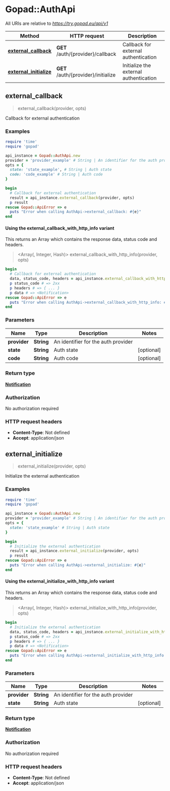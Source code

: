 # Gopad::AuthApi

All URIs are relative to *https://try.gopad.eu/api/v1*

| Method | HTTP request | Description |
| ------ | ------------ | ----------- |
| [**external_callback**](AuthApi.md#external_callback) | **GET** /auth/{provider}/callback | Callback for external authentication |
| [**external_initialize**](AuthApi.md#external_initialize) | **GET** /auth/{provider}/initialize | Initialize the external authentication |


## external_callback

> <Notification> external_callback(provider, opts)

Callback for external authentication

### Examples

```ruby
require 'time'
require 'gopad'

api_instance = Gopad::AuthApi.new
provider = 'provider_example' # String | An identifier for the auth provider
opts = {
  state: 'state_example', # String | Auth state
  code: 'code_example' # String | Auth code
}

begin
  # Callback for external authentication
  result = api_instance.external_callback(provider, opts)
  p result
rescue Gopad::ApiError => e
  puts "Error when calling AuthApi->external_callback: #{e}"
end
```

#### Using the external_callback_with_http_info variant

This returns an Array which contains the response data, status code and headers.

> <Array(<Notification>, Integer, Hash)> external_callback_with_http_info(provider, opts)

```ruby
begin
  # Callback for external authentication
  data, status_code, headers = api_instance.external_callback_with_http_info(provider, opts)
  p status_code # => 2xx
  p headers # => { ... }
  p data # => <Notification>
rescue Gopad::ApiError => e
  puts "Error when calling AuthApi->external_callback_with_http_info: #{e}"
end
```

### Parameters

| Name | Type | Description | Notes |
| ---- | ---- | ----------- | ----- |
| **provider** | **String** | An identifier for the auth provider |  |
| **state** | **String** | Auth state | [optional] |
| **code** | **String** | Auth code | [optional] |

### Return type

[**Notification**](Notification.md)

### Authorization

No authorization required

### HTTP request headers

- **Content-Type**: Not defined
- **Accept**: application/json


## external_initialize

> <Notification> external_initialize(provider, opts)

Initialize the external authentication

### Examples

```ruby
require 'time'
require 'gopad'

api_instance = Gopad::AuthApi.new
provider = 'provider_example' # String | An identifier for the auth provider
opts = {
  state: 'state_example' # String | Auth state
}

begin
  # Initialize the external authentication
  result = api_instance.external_initialize(provider, opts)
  p result
rescue Gopad::ApiError => e
  puts "Error when calling AuthApi->external_initialize: #{e}"
end
```

#### Using the external_initialize_with_http_info variant

This returns an Array which contains the response data, status code and headers.

> <Array(<Notification>, Integer, Hash)> external_initialize_with_http_info(provider, opts)

```ruby
begin
  # Initialize the external authentication
  data, status_code, headers = api_instance.external_initialize_with_http_info(provider, opts)
  p status_code # => 2xx
  p headers # => { ... }
  p data # => <Notification>
rescue Gopad::ApiError => e
  puts "Error when calling AuthApi->external_initialize_with_http_info: #{e}"
end
```

### Parameters

| Name | Type | Description | Notes |
| ---- | ---- | ----------- | ----- |
| **provider** | **String** | An identifier for the auth provider |  |
| **state** | **String** | Auth state | [optional] |

### Return type

[**Notification**](Notification.md)

### Authorization

No authorization required

### HTTP request headers

- **Content-Type**: Not defined
- **Accept**: application/json

